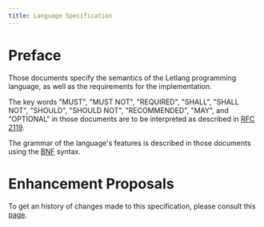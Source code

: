```yaml
---
title: Language Specification
---
```


# Preface

Those documents specify the semantics of the Letlang programming language, as
well as the requirements for the implementation.

The key words "MUST", "MUST NOT", "REQUIRED", "SHALL", "SHALL NOT", "SHOULD",
"SHOULD NOT", "RECOMMENDED",  "MAY", and "OPTIONAL" in those documents are to be
interpreted as described in [RFC 2119](https://www.ietf.org/rfc/rfc2119.txt).

The grammar of the language's features is described in those documents using
the [BNF](https://en.wikipedia.org/wiki/Backus%E2%80%93Naur_form) syntax.

# Enhancement Proposals

To get an history of changes made to this specification, please consult this
[page](/lep/).
